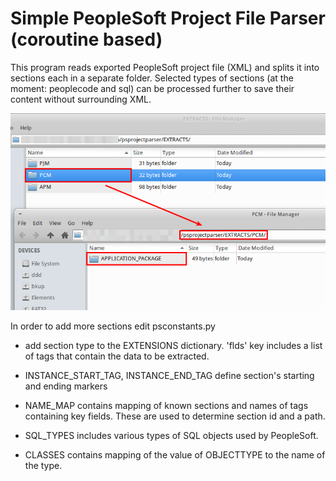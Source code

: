 Simple PeopleSoft Project File Parser (coroutine based)
===============

This program reads exported PeopleSoft project file (XML) and splits it into sections each in a separate folder.
Selected types of sections (at the moment: peoplecode and sql) can be processed further to save their content 
without surrounding XML.

![Peoplecode Section with Application Package subfolder](/content/ExtractedSections.png?raw=true "Peoplecode Section with Application Package")

In order to add more sections edit psconstants.py
+ add section type to the EXTENSIONS dictionary. 'flds' key includes a list of tags that contain the data to be extracted.
  
+ INSTANCE_START_TAG, INSTANCE_END_TAG define section's starting and ending markers 
   
+ NAME_MAP contains mapping of known sections and names of tags containing key fields. These are used to determine section id and a path.
  
+ SQL_TYPES includes various types of SQL objects used by PeopleSoft.
  
+ CLASSES contains mapping of the value of OBJECTTYPE to the name of the type.